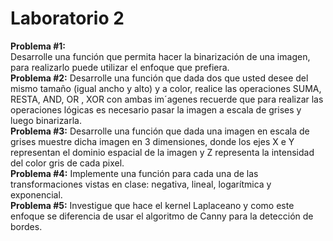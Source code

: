 # **Laboratorio 2**

**Problema #1:**  
Desarrolle una función que permita hacer la binarización de una imagen, para realizarlo puede utilizar el enfoque que prefiera.  
**Problema #2:**
Desarrolle una función que dada dos que usted desee del mismo tamaño (igual ancho y alto) y a color, realice las operaciones SUMA, RESTA, AND, OR , XOR con ambas im´agenes recuerde que para realizar las operaciones lógicas es necesario pasar la imagen a escala de grises y luego
binarizarla.  
**Problema #3:**
Desarrolle una función que dada una imagen en escala de grises muestre dicha imagen en 3 dimensiones, donde los ejes X e Y representan el dominio espacial de la imagen y Z representa la  intensidad del color gris de cada pixel.  
**Problema #4:**
Implemente una función para cada una de las transformaciones vistas en clase: negativa, lineal, logarítmica y exponencial.  
**Problema #5:**
Investigue que hace el kernel Laplaceano y como este enfoque se diferencia de usar el algoritmo de Canny para la detección de bordes.
